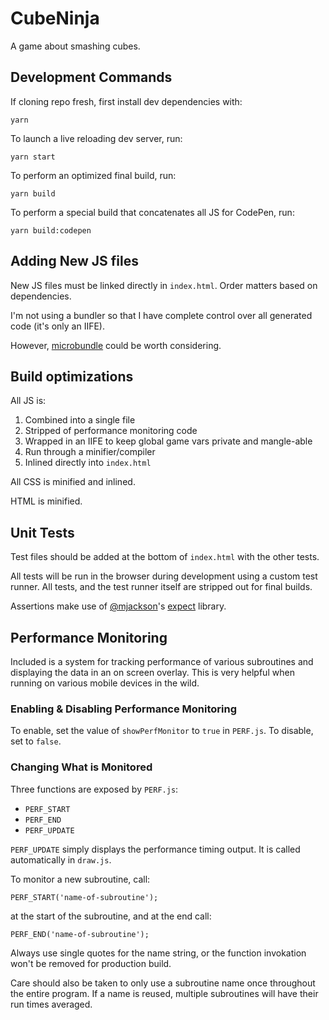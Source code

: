 # CubeNinja

A game about smashing cubes.



## Development Commands

If cloning repo fresh, first install dev dependencies with:

```
yarn
```

To launch a live reloading dev server, run:

```
yarn start
```

To perform an optimized final build, run:

```
yarn build
```

To perform a special build that concatenates all JS for CodePen, run:

```
yarn build:codepen
```


## Adding New JS files

New JS files must be linked directly in `index.html`. Order matters based on dependencies.

I'm not using a bundler so that I have complete control over all generated code (it's only an IIFE).

However, [microbundle](https://github.com/developit/microbundle) could be worth considering.



## Build optimizations

All JS is:

1. Combined into a single file
2. Stripped of performance monitoring code
3. Wrapped in an IIFE to keep global game vars private and mangle-able
4. Run through a minifier/compiler
5. Inlined directly into `index.html`

All CSS is minified and inlined.

HTML is minified.



## Unit Tests

Test files should be added at the bottom of `index.html` with the other tests.

All tests will be run in the browser during development using a custom test runner. All tests, and the test runner itself are stripped out for final builds.

Assertions make use of [@mjackson](https://twitter.com/mjackson)'s [expect](https://github.com/mjackson/expect) library.



## Performance Monitoring

Included is a system for tracking performance of various subroutines and displaying the data in an on screen overlay. This is very helpful when running on various mobile devices in the wild.


### Enabling & Disabling Performance Monitoring

To enable, set the value of `showPerfMonitor` to `true` in `PERF.js`. To disable, set to `false`.


### Changing What is Monitored

Three functions are exposed by `PERF.js`:

- `PERF_START`
- `PERF_END`
- `PERF_UPDATE`

`PERF_UPDATE` simply displays the performance timing output. It is called automatically in `draw.js`.


To monitor a new subroutine, call:

```
PERF_START('name-of-subroutine');
```

at the start of the subroutine, and at the end call:

```
PERF_END('name-of-subroutine');
```

Always use single quotes for the name string, or the function invokation won't be removed for production build.

Care should also be taken to only use a subroutine name once throughout the entire program. If a name is reused, multiple subroutines will have their run times averaged.
